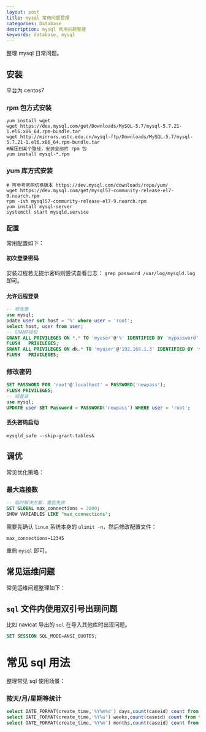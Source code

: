 ```yaml
---
layout: post
title: mysql 常用问题整理
categories: Database
description: mysql 常用问题整理
keywords: database, mysql
---
```


整理 mysql 日常问题。

## 安装

平台为 centos7

### rpm 包方式安装

```shell
yum install wget
wget https://dev.mysql.com/get/Downloads/MySQL-5.7/mysql-5.7.21-1.el6.x86_64.rpm-bundle.tar
wget http://mirrors.ustc.edu.cn/mysql-ftp/Downloads/MySQL-5.7/mysql-5.7.21-1.el6.x86_64.rpm-bundle.tar
#解压到某个路径，安装全部的 rpm 包
yum install mysql-*.rpm
```

### yum 库方式安装

```shell
# 可参考官网切换版本 https://dev.mysql.com/downloads/repo/yum/
wget https://dev.mysql.com/get/mysql57-community-release-el7-9.noarch.rpm
rpm -ivh mysql57-community-release-el7-9.noarch.rpm
yum install mysql-server
systemctl start mysqld.service
```

### 配置

常用配置如下：

#### 初次登录密码

安装过程若无提示密码则尝试查看日志： `grep password /var/log/mysqld.log` 即可。

#### 允许远程登录

```sql
-- 修改表
use mysql;
pdate user set host = '%' where user = 'root';
select host, user from user;
-- GRANT授权
GRANT ALL PRIVILEGES ON *.* TO 'myuser'@'%' IDENTIFIED BY 'mypassword' WITH GRANT OPTION;
FLUSH   PRIVILEGES;
GRANT ALL PRIVILEGES ON dk.* TO 'myuser'@'192.168.1.3' IDENTIFIED BY 'mypassword' WITH GRANT OPTION;
FLUSH   PRIVILEGES;
```

### 修改密码

```sql
SET PASSWORD FOR 'root'@'localhost' = PASSWORD('newpass');
FLUSH PRIVILEGES;
-- 或者该
use mysql;
UPDATE user SET Password = PASSWORD('newpass') WHERE user = 'root';
```

#### 丢失密码启动

```shell
mysqld_safe --skip-grant-tables&
```

## 调优

常见优化策略：

### 最大连接数

```sql
-- 临时解决方案，重启失效
SET GLOBAL max_connections = 2000;
SHOW VARIABLES LIKE "max_connections";
```

需要先确认 `linux` 系统本身的 `ulimit -n`，然后修改配置文件：

```shell
max_connections=12345
```

重启 `mysql` 即可。

## 常见运维问题

常见运维问题整理如下：

## `sql` 文件内使用双引号出现问题

比如 navicat 导出的 `sql` 在导入其他库时出现问题。

```sql
SET SESSION SQL_MODE=ANSI_QUOTES;
```

# 常见 sql 用法

整理常见 sql 使用场景：

### 按天/月/星期等统计

```sql
select DATE_FORMAT(create_time,'%Y%m%d') days,count(caseid) count from tc_case group by days;
select DATE_FORMAT(create_time,'%Y%u') weeks,count(caseid) count from tc_case group by weeks;
select DATE_FORMAT(create_time,'%Y%m') months,count(caseid) count from tc_case group by months;
```

